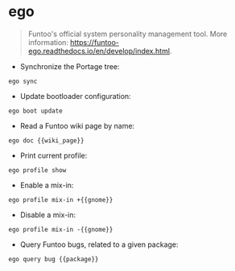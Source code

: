 # ego

> Funtoo's official system personality management tool.
> More information: <https://funtoo-ego.readthedocs.io/en/develop/index.html>.

- Synchronize the Portage tree:

`ego sync`

- Update bootloader configuration:

`ego boot update`

- Read a Funtoo wiki page by name:

`ego doc {{wiki_page}}`

- Print current profile:

`ego profile show`

- Enable a mix-in:

`ego profile mix-in +{{gnome}}`

- Disable a mix-in:

`ego profile mix-in -{{gnome}}`

- Query Funtoo bugs, related to a given package:

`ego query bug {{package}}`
